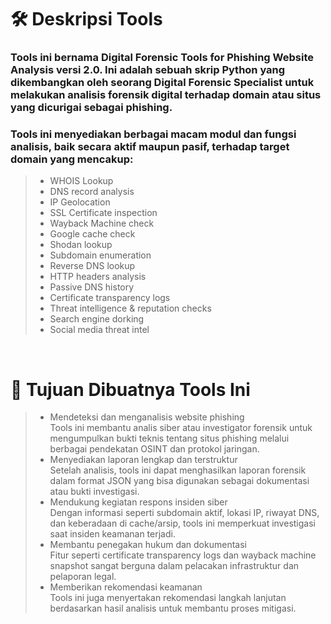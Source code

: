 # 🛠️ Deskripsi Tools
### Tools ini bernama Digital Forensic Tools for Phishing Website Analysis versi 2.0. Ini adalah sebuah skrip Python yang dikembangkan oleh seorang Digital Forensic Specialist untuk melakukan analisis forensik digital terhadap domain atau situs yang dicurigai sebagai phishing. <br>
### Tools ini menyediakan berbagai macam modul dan fungsi analisis, baik secara aktif maupun pasif, terhadap target domain yang mencakup: <br>
>- WHOIS Lookup
>- DNS record analysis
>- IP Geolocation
>- SSL Certificate inspection
>- Wayback Machine check
>- Google cache check
>- Shodan lookup
>- Subdomain enumeration
>- Reverse DNS lookup
>- HTTP headers analysis
>- Passive DNS history
>- Certificate transparency logs
>- Threat intelligence & reputation checks
>- Search engine dorking
>- Social media threat intel

<br>

# 🎯 Tujuan Dibuatnya Tools Ini
>- Mendeteksi dan menganalisis website phishing <br> Tools ini membantu analis siber atau investigator forensik untuk mengumpulkan bukti teknis tentang situs phishing melalui berbagai pendekatan OSINT dan protokol jaringan.
>- Menyediakan laporan lengkap dan terstruktur <br> Setelah analisis, tools ini dapat menghasilkan laporan forensik dalam format JSON yang bisa digunakan sebagai dokumentasi atau bukti investigasi.
>- Mendukung kegiatan respons insiden siber <br> Dengan informasi seperti subdomain aktif, lokasi IP, riwayat DNS, dan keberadaan di cache/arsip, tools ini memperkuat investigasi saat insiden keamanan terjadi.
>- Membantu penegakan hukum dan dokumentasi <br> Fitur seperti certificate transparency logs dan wayback machine snapshot sangat berguna dalam pelacakan infrastruktur dan pelaporan legal.
>- Memberikan rekomendasi keamanan <br> Tools ini juga menyertakan rekomendasi langkah lanjutan berdasarkan hasil analisis untuk membantu proses mitigasi.
